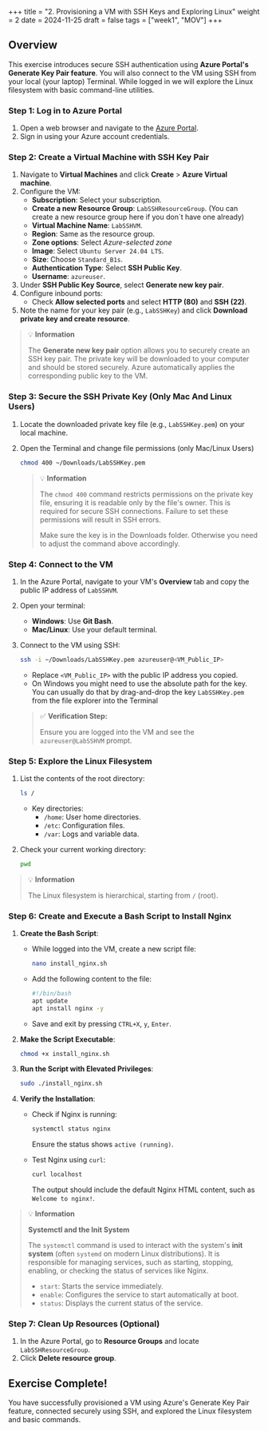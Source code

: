 +++
title = "2. Provisioning a VM with SSH Keys and Exploring Linux"
weight = 2
date = 2024-11-25
draft = false
tags = ["week1", "MOV"]
+++

## Overview

This exercise introduces secure SSH authentication using **Azure Portal's Generate Key Pair feature**. You will also connect to the VM using SSH from your local (your laptop) Terminal. While logged in we will explore the Linux filesystem with basic command-line utilities.

### Step 1: Log in to Azure Portal

1. Open a web browser and navigate to the [Azure Portal](https://portal.azure.com/).
2. Sign in using your Azure account credentials.

### Step 2: Create a Virtual Machine with SSH Key Pair

1. Navigate to **Virtual Machines** and click **Create** > **Azure Virtual machine**.
2. Configure the VM:
   - **Subscription**: Select your subscription.
   - **Create a new Resource Group**: `LabSSHResourceGroup`. (You can create a new resource group here if you don´t have one already)
   - **Virtual Machine Name**: `LabSSHVM`.
   - **Region**: Same as the resource group.
   - **Zone options**: Select _Azure-selected zone_
   - **Image**: Select `Ubuntu Server 24.04 LTS`.
   - **Size**: Choose `Standard_B1s`.
   - **Authentication Type**: Select **SSH Public Key**.
   - **Username**: `azureuser`.
3. Under **SSH Public Key Source**, select **Generate new key pair**.
4. Configure inbound ports:
   - Check **Allow selected ports** and select **HTTP (80)** and **SSH (22)**.
5. Note the name for your key pair (e.g., `LabSSHKey`) and click **Download private key and create resource**.

> 💡 **Information**  
>
> The **Generate new key pair** option allows you to securely create an SSH key pair. The private key will be downloaded to your computer and should be stored securely. Azure automatically applies the corresponding public key to the VM.

### Step 3: Secure the SSH Private Key (Only Mac And Linux Users)

1. Locate the downloaded private key file (e.g., `LabSSHKey.pem`) on your local machine.
2. Open the Terminal and change file permissions (only Mac/Linux Users)
 
   ```bash
   chmod 400 ~/Downloads/LabSSHKey.pem
   ```

   > 💡 **Information**
   >
   > The `chmod 400` command restricts permissions on the private key file, ensuring it is readable only by the file's owner. This is required for secure SSH connections. Failure to set these permissions will result in SSH errors.
   >
   > Make sure the key is in the Downloads folder. Otherwise you need to adjust the command above accordingly.


### Step 4: Connect to the VM

1. In the Azure Portal, navigate to your VM's **Overview** tab and copy the public IP address of `LabSSHVM`.
2. Open your terminal:
   - **Windows**: Use **Git Bash**.
   - **Mac/Linux**: Use your default terminal.
3. Connect to the VM using SSH:

   ```bash
   ssh -i ~/Downloads/LabSSHKey.pem azureuser@<VM_Public_IP>
   ```
   - Replace `<VM_Public_IP>` with the public IP address you copied.
   - On Windows you might need to use the absolute path for the key. You can usually do that by drag-and-drop the key `LabSSHKey.pem` from the file explorer into the Terminal

	> ✅ **Verification Step:**
	> 
	> Ensure you are logged into the VM and see the `azureuser@LabSSHVM` prompt.

### Step 5: Explore the Linux Filesystem

1. List the contents of the root directory:

   ```bash
   ls /
   ```
   - Key directories:
     - `/home`: User home directories.
     - `/etc`: Configuration files.
     - `/var`: Logs and variable data.
    
2. Check your current working directory:

   ```bash
   pwd
   ```

> 💡 **Information**
> 
> The Linux filesystem is hierarchical, starting from `/` (root).


### Step 6: Create and Execute a Bash Script to Install Nginx

1. **Create the Bash Script**:
   - While logged into the VM, create a new script file:
 
     ```bash
     nano install_nginx.sh
     ```
   - Add the following content to the file:
   
     ```bash
     #!/bin/bash
     apt update
     apt install nginx -y
     ```
     
   - Save and exit by pressing `CTRL+X`, `y`,  `Enter`.

2. **Make the Script Executable**:

   ```bash
   chmod +x install_nginx.sh
   ```

3. **Run the Script with Elevated Privileges**:

   ```bash
   sudo ./install_nginx.sh
   ```

4. **Verify the Installation**:

   - Check if Nginx is running:
   
     ```bash
     systemctl status nginx
     ```
     Ensure the status shows `active (running)`.
     
   - Test Nginx using `curl`:
 
     ```bash
     curl localhost
     ```
     The output should include the default Nginx HTML content, such as `Welcome to nginx!`.

> 💡 **Information**
> 
> **Systemctl and the Init System**
> 
> The `systemctl` command is used to interact with the system's **init system** (often `systemd` on modern Linux distributions). It is responsible for managing services, such as starting, stopping, enabling, or checking the status of services like Nginx.  
> - `start`: Starts the service immediately.  
> - `enable`: Configures the service to start automatically at boot.  
> - `status`: Displays the current status of the service.  


### Step 7: Clean Up Resources (Optional)
1. In the Azure Portal, go to **Resource Groups** and locate `LabSSHResourceGroup`.
2. Click **Delete resource group**.

## Exercise Complete!
You have successfully provisioned a VM using Azure's Generate Key Pair feature, connected securely using SSH, and explored the Linux filesystem and basic commands.